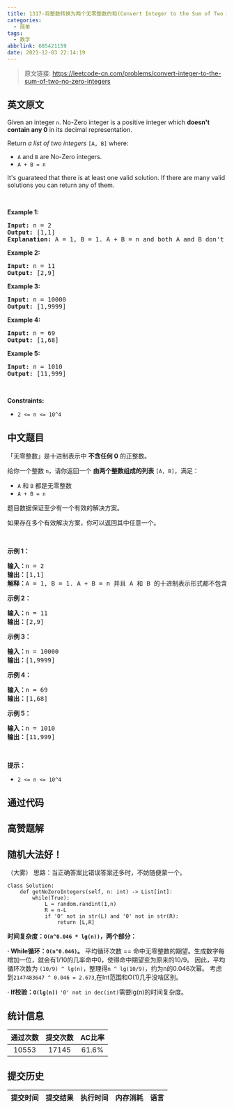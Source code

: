 ```yaml
---
title: 1317-将整数转换为两个无零整数的和(Convert Integer to the Sum of Two No-Zero Integers)
categories:
  - 简单
tags:
  - 数学
abbrlink: 685421159
date: 2021-12-03 22:14:19
---
```


> 原文链接: https://leetcode-cn.com/problems/convert-integer-to-the-sum-of-two-no-zero-integers


## 英文原文
<div><p>Given an integer <code>n</code>. No-Zero integer is a positive integer which <strong>doesn&#39;t contain any 0</strong> in its decimal representation.</p>

<p>Return <em>a list of two integers</em> <code>[A, B]</code> where:</p>

<ul>
	<li><code>A</code> and <code>B</code> are No-Zero integers.</li>
	<li><code>A + B = n</code></li>
</ul>

<p>It&#39;s guarateed that there is at least one valid solution. If there are many valid solutions you can return any of them.</p>

<p>&nbsp;</p>
<p><strong>Example 1:</strong></p>

<pre>
<strong>Input:</strong> n = 2
<strong>Output:</strong> [1,1]
<strong>Explanation:</strong> A = 1, B = 1. A + B = n and both A and B don&#39;t contain any 0 in their decimal representation.
</pre>

<p><strong>Example 2:</strong></p>

<pre>
<strong>Input:</strong> n = 11
<strong>Output:</strong> [2,9]
</pre>

<p><strong>Example 3:</strong></p>

<pre>
<strong>Input:</strong> n = 10000
<strong>Output:</strong> [1,9999]
</pre>

<p><strong>Example 4:</strong></p>

<pre>
<strong>Input:</strong> n = 69
<strong>Output:</strong> [1,68]
</pre>

<p><strong>Example 5:</strong></p>

<pre>
<strong>Input:</strong> n = 1010
<strong>Output:</strong> [11,999]
</pre>

<p>&nbsp;</p>
<p><strong>Constraints:</strong></p>

<ul>
	<li><code>2 &lt;= n &lt;= 10^4</code></li>
</ul></div>

## 中文题目
<div><p>「无零整数」是十进制表示中 <strong>不含任何 0</strong>&nbsp;的正整数。</p>

<p>给你一个整数&nbsp;<code>n</code>，请你返回一个 <strong>由两个整数组成的列表</strong> <code>[A, B]</code>，满足：</p>

<ul>
	<li><code>A</code> 和 <code>B</code>&nbsp;都是无零整数</li>
	<li><code>A + B = n</code></li>
</ul>

<p>题目数据保证至少有一个有效的解决方案。</p>

<p>如果存在多个有效解决方案，你可以返回其中任意一个。</p>

<p>&nbsp;</p>

<p><strong>示例 1：</strong></p>

<pre><strong>输入：</strong>n = 2
<strong>输出：</strong>[1,1]
<strong>解释：</strong>A = 1, B = 1. A + B = n 并且 A 和 B 的十进制表示形式都不包含任何 0 。
</pre>

<p><strong>示例 2：</strong></p>

<pre><strong>输入：</strong>n = 11
<strong>输出：</strong>[2,9]
</pre>

<p><strong>示例 3：</strong></p>

<pre><strong>输入：</strong>n = 10000
<strong>输出：</strong>[1,9999]
</pre>

<p><strong>示例 4：</strong></p>

<pre><strong>输入：</strong>n = 69
<strong>输出：</strong>[1,68]
</pre>

<p><strong>示例 5：</strong></p>

<pre><strong>输入：</strong>n = 1010
<strong>输出：</strong>[11,999]
</pre>

<p>&nbsp;</p>

<p><strong>提示：</strong></p>

<ul>
	<li><code>2 &lt;= n &lt;= 10^4</code></li>
</ul>
</div>

## 通过代码
<RecoDemo>
</RecoDemo>


## 高赞题解
## 随机大法好！
（大雾）
思路：当正确答案比错误答案还多时，不妨随便蒙一个。
```python3 []
class Solution:
    def getNoZeroIntegers(self, n: int) -> List[int]:
        while(True):
            L = random.randint(1,n)
            R = n-L
            if '0' not in str(L) and '0' not in str(R):
                return [L,R]
```

**时间复杂度：`O(n^0.046 * lg(n))`，两个部分：**

**· While循环：`O(n^0.046)`。**
  平均循环次数 == 命中无零整数的期望。生成数字每增加一位，就会有1/10的几率命中0，使得命中期望变为原来的10/9。
  因此，平均循环次数为 `(10/9) ^ lg(n)`，整理得`n ^ lg(10/9)`，约为n的0.046次幂。
  考虑到`2147483647 ^ 0.046 = 2.673`,在Int范围和O(1)几乎没啥区别。

**· If校验：`O(lg(n))`**
  `'0' not in dec(int)`需要lg(n)的时间复杂度。

## 统计信息
| 通过次数 | 提交次数 | AC比率 |
| :------: | :------: | :------: |
|    10553    |    17145    |   61.6%   |

## 提交历史
| 提交时间 | 提交结果 | 执行时间 |  内存消耗  | 语言 |
| :------: | :------: | :------: | :--------: | :--------: |
